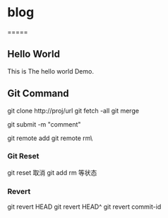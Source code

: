 # blog
=====

## Hello World

This is The hello world Demo.

## Git Command

git clone http://proj/url
git fetch -all
git merge


git submit -m "comment"

git remote add 
git remote rm\


### Git Reset
git reset 取消 git add rm 等状态 

### Revert
git revert HEAD
git revert HEAD^
git revert commit-id
